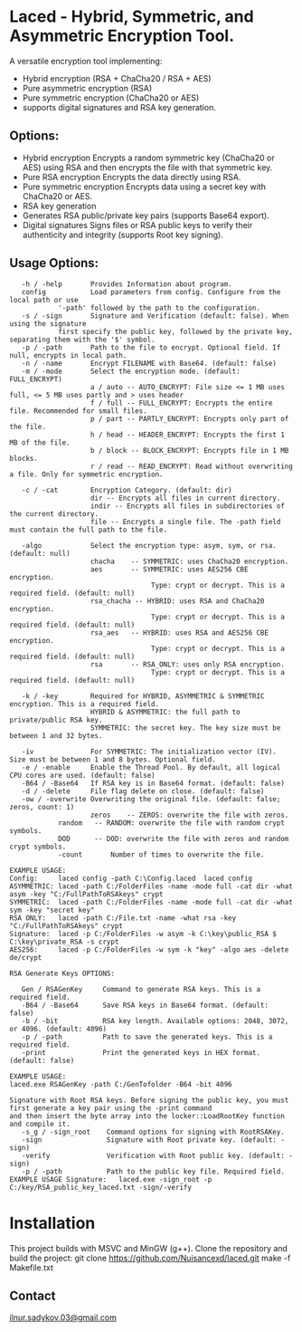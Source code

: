# Laced - Hybrid, Symmetric, and Asymmetric Encryption Tool.

A versatile encryption tool implementing:
* Hybrid encryption (RSA + ChaCha20 / RSA + AES)
* Pure asymmetric encryption (RSA)
* Pure symmetric encryption (ChaCha20 or AES)
* supports digital signatures and RSA key generation.

## Options:
* Hybrid encryption
Encrypts a random symmetric key (ChaCha20 or AES) using RSA and then encrypts the file with that symmetric key.
* Pure RSA encryption
Encrypts the data directly using RSA.
* Pure symmetric encryption
Encrypts data using a secret key with ChaCha20 or AES.
* RSA key generation
* Generates RSA public/private key pairs (supports Base64 export).
* Digital signatures
Signs files or RSA public keys to verify their authenticity and integrity (supports Root key signing).
 
## Usage Options:
```shell
   -h / -help       Provides Information about program.
   config           Load parameters from config. Configure from the local path or use
		    '-path' followed by the path to the configuration.
   -s / -sign       Signature and Verification (default: false). When using the signature
		    first specify the public key, followed by the private key, separating them with the '$' symbol.
   -p / -path       Path to the file to encrypt. Optional field. If null, encrypts in local path.
   -n / -name       Encrypt FILENAME with Base64. (default: false)
   -m / -mode       Select the encryption mode. (default: FULL_ENCRYPT)
                    a / auto -- AUTO_ENCRYPT: File size <= 1 MB uses full, <= 5 MB uses partly and > uses header
                    f / full -- FULL_ENCRYPT: Encrypts the entire file. Recommended for small files.
                    p / part -- PARTLY_ENCRYPT: Encrypts only part of the file.
                    h / head -- HEADER_ENCRYPT: Encrypts the first 1 MB of the file.
                    b / block -- BLOCK_ENCRYPT: Encrypts file in 1 MB blocks.
                    r / read -- READ_ENCRYPT: Read without overwriting a file. Only for symmetric encryption.

   -c / -cat        Encryption Category. (default: dir)
                    dir -- Encrypts all files in current directory.
                    indir -- Encrypts all files in subdirectories of the current directory.
                    file -- Encrypts a single file. The -path field must contain the full path to the file.

   -algo            Select the encryption type: asym, sym, or rsa. (default: null)
                    chacha    -- SYMMETRIC: uses ChaCha20 encryption.
                    aes       -- SYMMETRIC: uses AES256 CBE encryption.
                                   Type: crypt or decrypt. This is a required field. (default: null)
                    rsa_chacha -- HYBRID: uses RSA and ChaCha20 encryption.
                                   Type: crypt or decrypt. This is a required field. (default: null)
                    rsa_aes   -- HYBRID: uses RSA and AES256 CBE encryption.
                                   Type: crypt or decrypt. This is a required field. (default: null)
                    rsa       -- RSA_ONLY: uses only RSA encryption.
                                   Type: crypt or decrypt. This is a required field. (default: null)

   -k / -key        Required for HYBRID, ASYMMETRIC & SYMMETRIC encryption. This is a required field.
                    HYBRID & ASYMMETRIC: the full path to private/public RSA key.
                    SYMMETRIC: the secret key. The key size must be between 1 and 32 bytes.

   -iv              For SYMMETRIC: The initialization vector (IV). Size must be between 1 and 8 bytes. Optional field.
   -e / -enable     Enable the Thread Pool. By default, all logical CPU cores are used. (default: false)
   -B64 / -Base64   If RSA key is in Base64 format. (default: false)
   -d / -delete     File flag delete on close. (default: false)
   -ow / -overwrite Overwriting the original file. (default: false; zeros, count: 1)
                    zeros    -- ZEROS: overwrite the file with zeros.          
		    random   -- RANDOM: overwrite the file with random crypt symbols.
		    DOD      -- DOD: overwrite the file with zeros and random crypt symbols.
		    -count       Number of times to overwrite the file.

EXAMPLE USAGE:
Config:     laced config -path C:\Config.laced	laced config
ASYMMETRIC: laced -path C:/FolderFiles -name -mode full -cat dir -what asym -key "C:/FullPathToRSAkeys" crypt
SYMMETRIC:  laced -path C:/FolderFiles -name -mode full -cat dir -what sym -key "secret key"
RSA ONLY:   laced -path C:/File.txt -name -what rsa -key "C:/FullPathToRSAkeys" crypt
Signature:  laced -p C:/FolderFiles -w asym -k C:\key\public_RSA $ C:\key\private_RSA -s crypt
AES256:     laced -p C:/FolderFiles -w sym -k "key" -algo aes -delete de/crypt

RSA Generate Keys OPTIONS:

   Gen / RSAGenKey     Command to generate RSA keys. This is a required field.
   -B64 / -Base64      Save RSA keys in Base64 format. (default: false)
   -b / -bit           RSA key length. Available options: 2048, 3072, or 4096. (default: 4096)
   -p / -path          Path to save the generated keys. This is a required field.
   -print              Print the generated keys in HEX format. (default: false)

EXAMPLE USAGE:
laced.exe RSAGenKey -path C:/GenTofolder -B64 -bit 4096

Signature with Root RSA keys. Before signing the public key, you must first generate a key pair using the -print command
and then insert the byte array into the locker::LoadRootKey function and compile it.
   -s_g / -sign_root    Command options for signing with RootRSAKey.
   -sign                Signature with Root private key. (default: -sign)
   -verify              Verification with Root public key. (default: -sign)
   -p / -path           Path to the public key file. Required field.
EXAMPLE USAGE Signature:   laced.exe -sign_root -p C:/key/RSA_public_key_laced.txt -sign/-verify
```


 # Installation
This project builds with MSVC and MinGW (g++).
Clone the repository and build the project:
git clone https://github.com/Nuisancexd/laced.git
make -f Makefile.txt

## Contact
ilnur.sadykov.03@gmail.com

